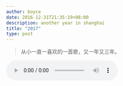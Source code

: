 ```yaml
---
author: boyce 
date: 2016-12-31T21:35:19+08:00
description: another year in shanghai
title: "2017"
type: post
---
```



> 从小一直一喜欢的一首歌，又一年又三年。

<link rel="stylesheet" href="/2017/index.css">
<div>
<audio src="/2017/yiranyibaozha.mp3" controls autoplay></audio>
<span></span>
</div>
<script src="/2017/index.js"></script>
